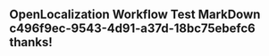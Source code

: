 <properties
ms.topic="hero-topic"
ms.test1="hero-topic"
ms.test2="test"/>

## OpenLocalization Workflow Test MarkDown c496f9ec-9543-4d91-a37d-18bc75ebefc6 thanks!
